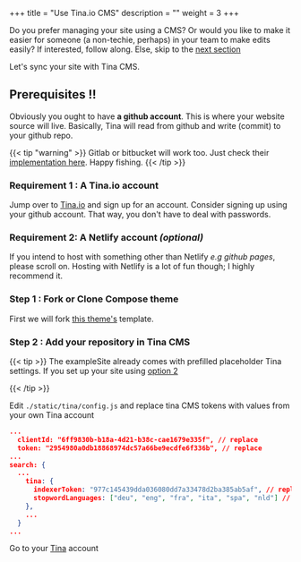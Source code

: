 +++
title = "Use Tina.io CMS"
description = ""
weight = 3
+++

Do you prefer managing your site using a CMS? Or would you like to make it easier for someone (a non-techie, perhaps) in your team to make edits easily? If interested, follow along. Else, skip to the [next section](../organize-content/)

Let's sync your site with Tina CMS.

## Prerequisites !!

Obviously you ought to have __a github account__. This is where your website source will live. Basically, Tina will read from github and write (commit) to your github repo.

{{< tip "warning" >}}
Gitlab or bitbucket will work too. Just check their [implementation here](https://Tina.io/docs/git-sync/gitlab/). Happy fishing.
{{< /tip >}}

### Requirement 1 : A Tina.io account

Jump over to [Tina.io](https://tina.io/) and sign up for an account. Consider signing up using your github account. That way, you don't have to deal with passwords.

### Requirement 2: A Netlify account _(optional)_

If you intend to host with something other than Netlify _e.g github pages_, please scroll on. Hosting with Netlify is a lot of fun though; I highly recommend it.

### Step 1 : Fork or Clone Compose theme

First we will fork [this theme's](https://github.com/onweru/compose) template.

### Step 2 : Add your repository in Tina CMS

{{< tip >}}
The exampleSite already comes with prefilled placeholder Tina settings. If you set up your site using [option 2](../install-theme/#option-2-recommended)

{{< /tip >}}

Edit `./static/tina/config.js` and replace tina CMS tokens with values from your own Tina account

```json
...
  clientId: "6ff9830b-b18a-4d21-b38c-cae1679e335f", // replace
  token: "2954980a0db18868974dc57a66be9ecdfe6f336b", // replace
...
search: {
  ...
    tina: {
      indexerToken: "977c145439dda036080dd7a33478d2ba385ab5af", // replace
      stopwordLanguages: ["deu", "eng", "fra", "ita", "spa", "nld"] // consider adding or removing languages https://github.com/fergiemcdowall/stopword#language-code
    },
    ...
  }
...
```

Go to your [Tina](https://tina.io/) account

